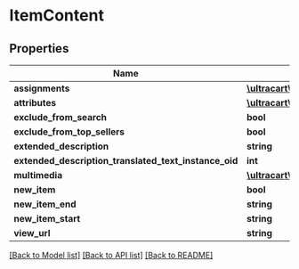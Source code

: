 # ItemContent

## Properties
Name | Type | Description | Notes
------------ | ------------- | ------------- | -------------
**assignments** | [**\ultracart\admin\v2\models\ItemContentAssignment[]**](ItemContentAssignment.md) |  | [optional] 
**attributes** | [**\ultracart\admin\v2\models\ItemContentAttribute[]**](ItemContentAttribute.md) |  | [optional] 
**exclude_from_search** | **bool** |  | [optional] 
**exclude_from_top_sellers** | **bool** |  | [optional] 
**extended_description** | **string** |  | [optional] 
**extended_description_translated_text_instance_oid** | **int** |  | [optional] 
**multimedia** | [**\ultracart\admin\v2\models\ItemContentMultimedia[]**](ItemContentMultimedia.md) |  | [optional] 
**new_item** | **bool** |  | [optional] 
**new_item_end** | **string** |  | [optional] 
**new_item_start** | **string** |  | [optional] 
**view_url** | **string** |  | [optional] 

[[Back to Model list]](../README.md#documentation-for-models) [[Back to API list]](../README.md#documentation-for-api-endpoints) [[Back to README]](../README.md)



